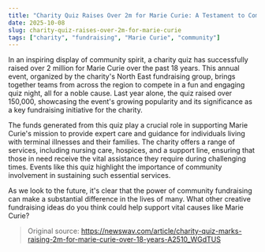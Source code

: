 ```yaml
---
title: "Charity Quiz Raises Over 2m for Marie Curie: A Testament to Community Spirit"
date: 2025-10-08
slug: charity-quiz-raises-over-2m-for-marie-curie
tags: ["charity", "fundraising", "Marie Curie", "community"]
---
```


In an inspiring display of community spirit, a charity quiz has successfully raised over 2 million for Marie Curie over the past 18 years. This annual event, organized by the charity's North East fundraising group, brings together teams from across the region to compete in a fun and engaging quiz night, all for a noble cause. Last year alone, the quiz raised over 150,000, showcasing the event's growing popularity and its significance as a key fundraising initiative for the charity.

The funds generated from this quiz play a crucial role in supporting Marie Curie's mission to provide expert care and guidance for individuals living with terminal illnesses and their families. The charity offers a range of services, including nursing care, hospices, and a support line, ensuring that those in need receive the vital assistance they require during challenging times. Events like this quiz highlight the importance of community involvement in sustaining such essential services.

As we look to the future, it's clear that the power of community fundraising can make a substantial difference in the lives of many. What other creative fundraising ideas do you think could help support vital causes like Marie Curie?
> Original source: https://newswav.com/article/charity-quiz-marks-raising-2m-for-marie-curie-over-18-years-A2510_WGdTUS